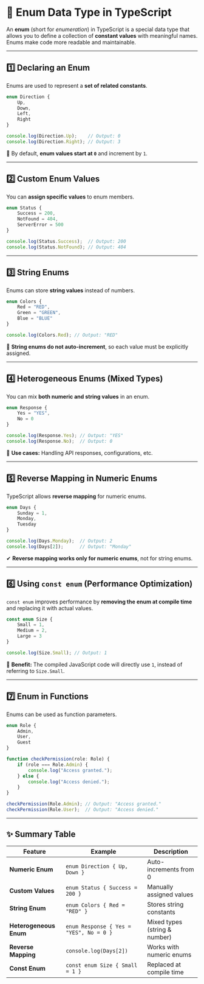 # **🔹 Enum Data Type in TypeScript**  

An **enum** (short for *enumeration*) in TypeScript is a special data type that allows you to define a collection of **constant values** with meaningful names. Enums make code more readable and maintainable.

---

## **1️⃣ Declaring an Enum**
Enums are used to represent a **set of related constants**.

```typescript
enum Direction {
    Up, 
    Down, 
    Left, 
    Right
}

console.log(Direction.Up);    // Output: 0
console.log(Direction.Right); // Output: 3
```
🔹 By default, **enum values start at `0`** and increment by `1`.

---

## **2️⃣ Custom Enum Values**
You can **assign specific values** to enum members.

```typescript
enum Status {
    Success = 200,
    NotFound = 404,
    ServerError = 500
}

console.log(Status.Success);  // Output: 200
console.log(Status.NotFound); // Output: 404
```

---

## **3️⃣ String Enums**
Enums can store **string values** instead of numbers.

```typescript
enum Colors {
    Red = "RED",
    Green = "GREEN",
    Blue = "BLUE"
}

console.log(Colors.Red); // Output: "RED"
```
📌 **String enums do not auto-increment**, so each value must be explicitly assigned.

---

## **4️⃣ Heterogeneous Enums (Mixed Types)**
You can mix **both numeric and string values** in an enum.

```typescript
enum Response {
    Yes = "YES",
    No = 0
}

console.log(Response.Yes); // Output: "YES"
console.log(Response.No);  // Output: 0
```
🔹 **Use cases:** Handling API responses, configurations, etc.

---

## **5️⃣ Reverse Mapping in Numeric Enums**
TypeScript allows **reverse mapping** for numeric enums.

```typescript
enum Days {
    Sunday = 1,
    Monday,
    Tuesday
}

console.log(Days.Monday);  // Output: 2
console.log(Days[2]);      // Output: "Monday"
```
✔ **Reverse mapping works only for numeric enums**, not for string enums.

---

## **6️⃣ Using `const enum` (Performance Optimization)**
`const enum` improves performance by **removing the enum at compile time** and replacing it with actual values.

```typescript
const enum Size {
    Small = 1,
    Medium = 2,
    Large = 3
}

console.log(Size.Small); // Output: 1
```
🔹 **Benefit:** The compiled JavaScript code will directly use `1`, instead of referring to `Size.Small`.

---

## **7️⃣ Enum in Functions**
Enums can be used as function parameters.

```typescript
enum Role {
    Admin, 
    User, 
    Guest
}

function checkPermission(role: Role) {
    if (role === Role.Admin) {
        console.log("Access granted.");
    } else {
        console.log("Access denied.");
    }
}

checkPermission(Role.Admin); // Output: "Access granted."
checkPermission(Role.User);  // Output: "Access denied."
```

---

## **✨ Summary Table**
| Feature | Example | Description |
|---------|---------|-------------|
| **Numeric Enum** | `enum Direction { Up, Down }` | Auto-increments from 0 |
| **Custom Values** | `enum Status { Success = 200 }` | Manually assigned values |
| **String Enum** | `enum Colors { Red = "RED" }` | Stores string constants |
| **Heterogeneous Enum** | `enum Response { Yes = "YES", No = 0 }` | Mixed types (string & number) |
| **Reverse Mapping** | `console.log(Days[2])` | Works with numeric enums |
| **Const Enum** | `const enum Size { Small = 1 }` | Replaced at compile time |